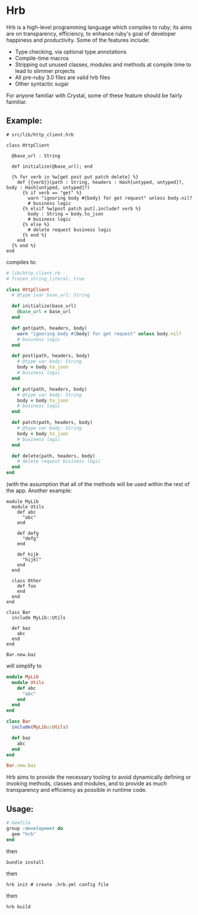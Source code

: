 # Hrb

Hrb is a high-level programming language which compiles to ruby; its aims are on transparency,
efficiency, to enhance ruby's goal of developer happiness and productivity. Some of the features include:

- Type checking, via optional type annotations
- Compile-time macros
- Stripping out unused classes, modules and methods at compile time to lead to slimmer projects
- All pre-ruby 3.0 files are valid hrb files
- Other syntactic sugar

For anyone familiar with Crystal, some of these feature should be fairly faimiliar.

## Example:

```crystal
# src/lib/http_client.hrb

class HttpClient

  @base_url : String

  def initialize(@base_url); end

  {% for verb in %w[get post put patch delete] %}
    def {{verb}}(path : String, headers : Hash[untyped, untyped]?, body : Hash[untyped, untyped]?)
      {% if verb == "get" %}
        warn "ignoring body #{body} for get request" unless body.nil?
        # business logic
      {% elsif %w[post patch put].include? verb %}
        body : String = body.to_json
        # business logic
      {% else %}
        # delete request business logic
      {% end %}
    end
  {% end %}
end
```

compiles to:

```ruby
# lib/http_client.rb
# frozen_string_literal: true

class HttpClient
  # @type ivar base_url: String

  def initialize(base_url)
    @base_url = base_url
  end

  def get(path, headers, body)
    warn "ignoring body #{body} for get request" unless body.nil?
    # business logic
  end

  def post(path, headers, body)
    # @type var body: String
    body = body.to_json
    # business logic
  end

  def put(path, headers, body)
    # @type var body: String
    body = body.to_json
    # business logic
  end

  def patch(path, headers, body)
    # @type var body: String
    body = body.to_json
    # business logic
  end

  def delete(path, headers, body)
    # delete request business logic
  end
end
```

(with the assumption that all of the methods will be used within the rest of the app. Another
example:

```crystal
module MyLib
  module Utils
    def abc
      "abc"
    end

    def defg
      "defg"
    end

    def hijk
      "hijkl"
    end
  end

  class Other
    def foo
    end
  end
end

class Bar
  include MyLib::Utils

  def baz
    abc
  end
end

Bar.new.baz
```

will simplify to

```ruby
module MyLib
  module Utils
    def abc
      "abc"
    end
  end
end

class Bar
  include(MyLib::Utils)

  def baz
    abc
  end
end

Bar.new.baz
```

Hrb aims to provide the necessary tooling to avoid dynamically defining or invoking methods, classes
and modules, and to provide as much transparency and efficiency as possible in runtime code.

## Usage:

```ruby
# Gemfile
group :development do
  gem "hrb"
end
```

then

`bundle install`

then

`hrb init # create .hrb.yml config file`

then

`hrb build`
